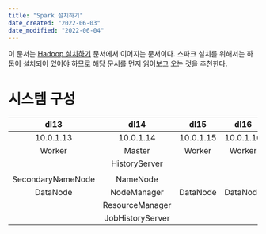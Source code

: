 ```yaml
---
title: "Spark 설치하기"
date_created: "2022-06-03"
date_modified: "2022-06-04"
---
```


이 문서는 [Hadoop 설치하기](/hadoop/hadoop-installation) 문서에서 이어지는 문서이다. 스파크 설치를 위해서는 하둡이 설치되어 있어야 하므로 해당 문서를 먼저 읽어보고 오는 것을 추천한다.

# 시스템 구성

|       dl13        |       dl14       |   dl15    |   dl16    |
| :---------------: | :--------------: | :-------: | :-------: |
|     10.0.1.13     |    10.0.1.14     | 10.0.1.15 | 10.0.1.16 |
|      Worker       |      Master      |  Worker   |  Worker   |
|                   |  HistoryServer   |           |           |
|                   |                  |           |           |
| SecondaryNameNode |     NameNode     |           |           |
|     DataNode      |   NodeManager    | DataNode  | DataNode  |
|                   | ResourceManager  |           |           |
|                   | JobHistoryServer |           |           |

<style>
  table th, table td {
    width: 25%;
  }
</style>